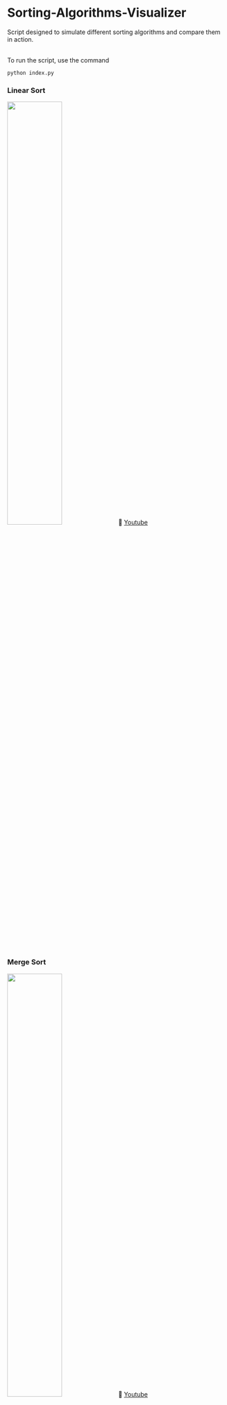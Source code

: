 # Sorting-Algorithms-Visualizer
Script designed to simulate different sorting algorithms and compare them in action.

\
To run the script, use the command
```
python index.py
```

### Linear Sort 
[<img src="https://img.youtube.com/vi/TJ2F7_Qz7S0/maxresdefault.jpg" width="50%">](https://youtu.be/TJ2F7_Qz7S0)
📎 [Youtube](https://www.youtube.com/watch?v=TJ2F7_Qz7S0)


### Merge Sort 
[<img src="https://img.youtube.com/vi/G4BgoU1jUGA/maxresdefault.jpg" width="50%">](https://youtu.be/G4BgoU1jUGA)
📎 [Youtube](https://www.youtube.com/watch?v=G4BgoU1jUGA)


### Comparing Linear Sort vs Merge Sort 📎 [Youtube](https://www.youtube.com/watch?v=GetRm-mblh8)
[<img src="https://img.youtube.com/vi/GetRm-mblh8/maxresdefault.jpg" width="50%">](https://youtu.be/GetRm-mblh8)
📎 [Youtube](https://www.youtube.com/watch?v=GetRm-mblh8)
